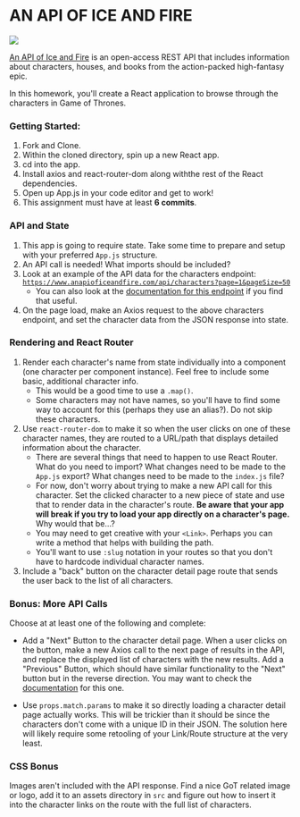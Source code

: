 # AN API OF ICE AND FIRE
![](https://thumbs.gfycat.com/DeepUntriedCivet-small.gif)


[An API of Ice and Fire](https://www.anapioficeandfire.com/) is an open-access REST API that includes information about characters, houses, and books from the action-packed high-fantasy epic.

In this homework, you'll create a React application to browse through the characters in Game of Thrones.

### Getting Started:

1. Fork and Clone.
1. Within the cloned directory, spin up a new React app.
1. cd into the app.
1. Install axios and react-router-dom along withthe rest of the React dependencies.
1. Open up App.js in your code editor and get to work!
1. This assignment must have at least **6 commits**.

### API and State
1. This app is going to require state. Take some time to prepare and setup with your preferred `App.js` structure.
1. An API call is needed! What imports should be included?
1. Look at an example of the API data for the characters endpoint: [`https://www.anapioficeandfire.com/api/characters?page=1&pageSize=50`](https://www.anapioficeandfire.com/api/characters?page=1&pageSize=50)
    - You can also look at the [documentation for this endpoint](https://www.anapioficeandfire.com/Documentation#characters) if you find that useful.
1. On the page load, make an Axios request to the above characters endpoint, and set the character data from the JSON response into state.

### Rendering and React Router
1. Render each character's name from state individually into a component (one character per component instance). Feel free to include some basic, additional character info.
   - This would be a good time to use a `.map()`.
   - Some characters may not have names, so you'll have to find some way to account for this (perhaps they use an alias?). Do not skip these characters.
1. Use `react-router-dom` to make it so when the user clicks on one of these character names, they are routed to a URL/path that displays detailed information about the character.
    - There are several things that need to happen to use React Router. What do you need to import? What changes need to be made to the `App.js` export? What changes need to be made to the `index.js` file?
    - For now, don't worry about trying to make a new API call for this character. Set the clicked character to a new piece of state and use that to render data in the character's route. **Be aware that your app will break if you try to load your app directly on a character's page.** Why would that be...?
    - You may need to get creative with your `<Link>`. Perhaps you can write a method that helps with building the path.
    - You'll want to use `:slug` notation in your routes so that you don't have to hardcode individual character names.
1. Include a "back" button on the character detail page route that sends the user back to the list of all characters.

### Bonus: More API Calls
Choose at at least one of the following and complete:
- Add a "Next" Button to the character detail page. When a user clicks on the button, make a new Axios call to the next page of results in the API, and replace the displayed list of characters with the new results. Add a "Previous" Button, which should have similar functionality to the "Next" button but in the reverse direction. You may want to check the [documentation](https://www.anapioficeandfire.com/Documentation#characters) for this one.

- Use `props.match.params` to make it so directly loading a character detail page actually works. This will be trickier than it should be since the characters don't come with a unique ID in their JSON. The solution here will likely require some retooling of your Link/Route structure at the very least.

### CSS Bonus
Images aren't included with the API response. Find a nice GoT related image or logo, add it to an assets directory in `src` and figure out how to insert it into the character links on the route with the full list of characters.
